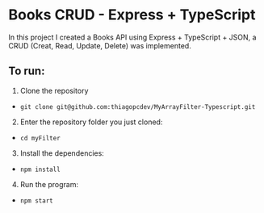 # Books CRUD - Express + TypeScript
In this project I created a Books API using Express + TypeScript + JSON, a CRUD (Creat, Read, Update, Delete) was implemented.

## To run:
1. Clone the repository
  * `git clone git@github.com:thiagopcdev/MyArrayFilter-Typescript.git`
2. Enter the repository folder you just cloned:
  * `cd myFilter`
3. Install the dependencies:
  * `npm install`
4. Run the program:
  * `npm start`
